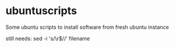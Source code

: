 # ubuntuscripts
Some ubuntu scripts to install software from fresh ubuntu instance

still needs:       sed -i 's/\r$//' filename
